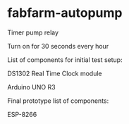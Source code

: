 # fabfarm-autopump
Timer pump relay

Turn on for 30 seconds every hour

List of components for initial test setup:

DS1302 Real Time Clock module

Arduino UNO R3

Final prototype list of components:

ESP-8266


